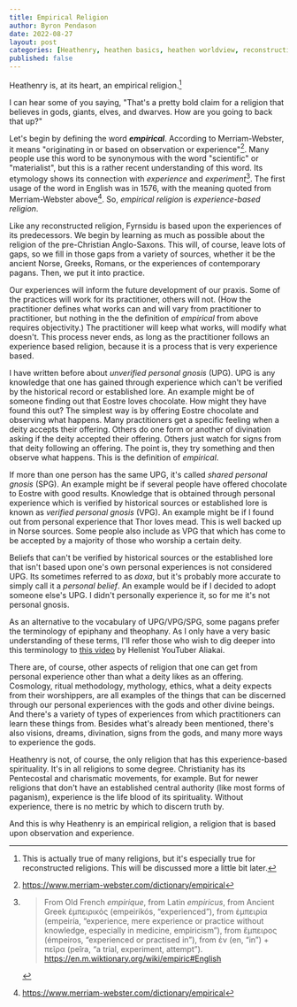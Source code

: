 ```yaml
---
title: Empirical Religion
author: Byron Pendason
date: 2022-08-27
layout: post
categories: [Heathenry, heathen basics, heathen worldview, reconstruction]
published: false
---
```


Heathenry is, at its heart, an empirical religion.[^1]

I can hear some of you saying, "That's a pretty bold claim for a religion that believes in gods, giants, elves, and dwarves. How are you going to back that up?"

Let's begin by defining the word ***empirical***. According to Merriam-Webster, it means "originating in or based on observation or experience"[^2]. Many people use this word to be synonymous with the word "scientific" or "materialist", but this is a rather recent understanding of this word. Its etymology shows its connection with *experience* and *experiment*[^3]. The first usage of the word in English was in 1576, with the meaning quoted from Merriam-Webster above[^2]. So, *empirical religion* is *experience-based religion*.

Like any reconstructed religion, Fyrnsidu is based upon the experiences of its predecessors. We begin by learning as much as possible about the religion of the pre-Christian Anglo-Saxons. This will, of course, leave lots of gaps, so we fill in those gaps from a variety of sources, whether it be the ancient Norse, Greeks, Romans, or the experiences of contemporary pagans. Then, we put it into practice.

Our experiences will inform the future development of our praxis. Some of the practices will work for its practitioner, others will not. (How the practitioner defines what works can and will vary from practitioner to practitioner, but nothing in the the definition of *empirical* from above requires objectivity.) The practitioner will keep what works, will modify what doesn't. This process never ends, as long as the practitioner follows an experience based religion, because it is a process that is very experience based.

I have written before about *unverified personal gnosis* (UPG). UPG is any knowledge that one has gained through experience which can't be verified by the historical record or established lore. An example might be of someone finding out that Eostre loves chocolate. How might they have found this out? The simplest way is by offering Eostre chocolate and observing what happens. Many practitioners get a specific feeling when a deity accepts their offering. Others do one form or another of divination asking if the deity accepted their offering. Others just watch for signs from that deity following an offering. The point is, they try something and then observe what happens. This is the definition of *empirical*.

If more than one person has the same UPG, it's called *shared personal gnosis* (SPG). An example might be if several people have offered chocolate to Eostre with good results. Knowledge that is obtained through personal experience which is verified by historical sources or established lore is known as *verified personal gnosis* (VPG). An example might be if I found out from personal experience that Thor loves mead. This is well backed up in Norse sources. Some people also include as VPG that which has come to be accepted by a majority of those who worship a certain deity.

Beliefs that can't be verified by historical sources or the established lore that isn't based upon one's own personal experiences is not considered UPG. Its sometimes referred to as *doxa*, but it's probably more accurate to simply call it a *personal belief*. An example would be if I decided to adopt someone else's UPG. I didn't personally experience it, so for me it's not personal gnosis.

As an alternative to the vocabulary of UPG/VPG/SPG, some pagans prefer the terminology of epiphany and theophany. As I only have a very basic understanding of these terms, I'll refer those who wish to dig deeper into this terminology to [this video](https://youtu.be/BhxZfeUTln8) by Hellenist YouTuber Aliakai.

There are, of course, other aspects of religion that one can get from personal experience other than what a deity likes as an offering. Cosmology, ritual methodology, mythology, ethics, what a deity expects from their worshippers, are all examples of the things that can be discerned through our personal experiences with the gods and other divine beings. And there's a variety of types of experiences from which practitioners can learn these things from. Besides what's already been mentioned, there's also visions, dreams, divination, signs from the gods, and many more ways to experience the gods.

Heathenry is not, of course, the only religion that has this experience-based spirituality. It's in all religions to some degree. Christianity has its Pentecostal and charismatic movements, for example. But for newer religions that don't have an established central authority (like most forms of paganism), experience is the life blood of its spirituality. Without experience, there is no metric by which to discern truth by.

And this is why Heathenry is an empirical religion, a religion that is based upon observation and experience.

<!--- Footnotes --->

[^1]: This is actually true of many religions, but it's especially true for reconstructed religions. This will be discussed more a little bit later.

[^2]: <https://www.merriam-webster.com/dictionary/empirical>

[^3]: > From Old French *empirique*, from Latin *empiricus*, from Ancient Greek ἐμπειρικός (empeirikós, “experienced”), from ἐμπειρία (empeiría, “experience, mere experience or practice without knowledge, especially in medicine, empiricism”), from ἔμπειρος (émpeiros, “experienced or practised in”), from ἐν (en, “in”) + πεῖρα (peîra, “a trial, experiment, attempt”). <https://en.m.wiktionary.org/wiki/empiric#English>
